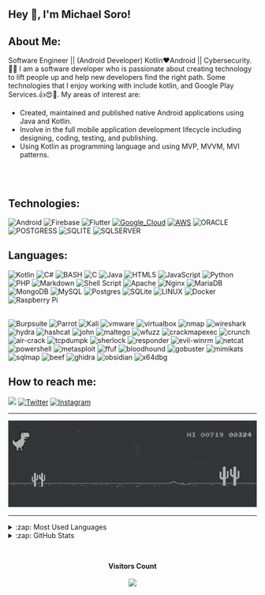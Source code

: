 ## Hey 👋, I'm Michael Soro!  

## About Me:

Software Engineer || (Android Developer) Kotlin❤Android || Cybersecurity. 👨‍💻 I am a software developer who is passionate about creating technology to lift people up and help new developers find the right path. Some technologies that I enjoy working with include kotlin, and Google Play Services.👍😍📲.
My areas of interest are:

- Created, maintained and published native Android applications using Java and Kotlin.
- Involve in the full mobile application development lifecycle including designing, coding, testing, and publishing.
- Using Kotlin as programming language and using MVP, MVVM, MVI patterns.
<br>
<br>

## Technologies:

![Android](https://img.shields.io/static/v1?style=for-the-badge&logo=android&message=Android&label=&color=00de7a&labelColor=000000)
![Firebase](https://img.shields.io/static/v1?style=for-the-badge&logo=firebase&message=Firebase&label=&color=F7C52B&labelColor=000000)
![Flutter](https://img.shields.io/static/v1?style=for-the-badge&logo=flutter&message=Flutter&label=&color=01579B&labelColor=000000)
[![Google_Cloud](https://img.shields.io/badge/Google_Cloud-4285F4?style=for-the-badge&logo=googlecloud&logoColor=white&labelColor=101010)]()
[![AWS](https://img.shields.io/badge/AWS-232F3E?style=for-the-badge&logo=amazon-aws&logoColor=white&labelColor=101010)]()
![ORACLE](https://img.shields.io/badge/Oracle-F80000?style=for-the-badge&logo=Oracle&logoColor=white)
![POSTGRESS](https://img.shields.io/badge/SQLite-07405E?style=for-the-badge&logo=sqlite&logoColor=white)
![SQLITE](https://img.shields.io/badge/PostgreSQL-316192?style=for-the-badge&logo=postgresql&logoColor=white)
![SQLSERVER](https://img.shields.io/badge/Microsoft%20SQL%20Server-CC2927?style=for-the-badge&logo=microsoft%20sql%20server&logoColor=white)
## Languages:

![Kotlin](https://img.shields.io/static/v1?style=for-the-badge&logo=kotlin&message=Kotlin&label=&color=6C3FD1&labelColor=000000)
![C#](https://img.shields.io/badge/C%23-239120?style=for-the-badge&logo=c-sharp&logoColor=white)
![BASH](https://img.shields.io/badge/Shell_Script-121011?style=for-the-badge&logo=gnu-bash&logoColor=white)
![C](https://img.shields.io/badge/c-%2300599C.svg?style=for-the-badge&logo=c&logoColor=white) ![Java](https://img.shields.io/badge/java-%23ED8B00.svg?style=for-the-badge&logo=java&logoColor=white) ![HTML5](https://img.shields.io/badge/html5-%23E34F26.svg?style=for-the-badge&logo=html5&logoColor=white) ![JavaScript](https://img.shields.io/badge/javascript-%23323330.svg?style=for-the-badge&logo=javascript&logoColor=%23F7DF1E) ![Python](https://img.shields.io/badge/python-3670A0?style=for-the-badge&logo=python&logoColor=ffdd54) ![PHP](https://img.shields.io/badge/php-%23777BB4.svg?style=for-the-badge&logo=php&logoColor=white) ![Markdown](https://img.shields.io/badge/markdown-%23000000.svg?style=for-the-badge&logo=markdown&logoColor=white) ![Shell Script](https://img.shields.io/badge/shell_script-%23121011.svg?style=for-the-badge&logo=gnu-bash&logoColor=white) ![Apache](https://img.shields.io/badge/apache-%23D42029.svg?style=for-the-badge&logo=apache&logoColor=white) ![Nginx](https://img.shields.io/badge/nginx-%23009639.svg?style=for-the-badge&logo=nginx&logoColor=white) ![MariaDB](https://img.shields.io/badge/MariaDB-003545?style=for-the-badge&logo=mariadb&logoColor=white) ![MongoDB](https://img.shields.io/badge/MongoDB-%234ea94b.svg?style=for-the-badge&logo=mongodb&logoColor=white) ![MySQL](https://img.shields.io/badge/mysql-%2300f.svg?style=for-the-badge&logo=mysql&logoColor=white) ![Postgres](https://img.shields.io/badge/postgres-%23316192.svg?style=for-the-badge&logo=postgresql&logoColor=white) ![SQLite](https://img.shields.io/badge/sqlite-%2307405e.svg?style=for-the-badge&logo=sqlite&logoColor=white) ![LINUX](https://img.shields.io/badge/Linux-FCC624?style=for-the-badge&logo=linux&logoColor=black) ![Docker](https://img.shields.io/badge/docker-%230db7ed.svg?style=for-the-badge&logo=docker&logoColor=white) ![Raspberry Pi](https://img.shields.io/badge/-RaspberryPi-C51A4A?style=for-the-badge&logo=Raspberry-Pi) <br><br>

<img src="https://gitlab.com/uploads/-/system/project/avatar/40090554/kali-burpsuite.png" alt="Burpsuite" width="50" />
<img src="https://upload.wikimedia.org/wikipedia/commons/thumb/4/45/Parrot_Logo.png/506px-Parrot_Logo.png" alt="Parrot" width="50" />
<img src="https://upload.wikimedia.org/wikipedia/commons/thumb/2/2b/Kali-dragon-icon.svg/2048px-Kali-dragon-icon.svg.png" alt="Kali" width="50" />
<img src="https://upload.wikimedia.org/wikipedia/commons/thumb/5/5a/Vmware_workstation_16_icon.svg/2051px-Vmware_workstation_16_icon.svg.png" alt="vmware" width="50" />
<img src="https://cdn.icon-icons.com/icons2/195/PNG/256/VirtualBox_23525.png" alt="virtualbox" width="50" />
<img src="https://nmap.org/images/nmap-logo-256x256.png" alt="nmap" width="50" />
<img src="https://cdn.icon-icons.com/icons2/1508/PNG/512/wireshark_104082.png" alt="wireshark" width="50" />
<img src="https://www.kali.org/tools/hydra/images/hydra-logo.svg" alt="hydra" width="50" />
<img src="https://www.kali.org/tools/hashcat/images/hashcat-logo.svg" alt="hashcat" width="50" />
<img src="https://www.kali.org/tools/john/images/john-logo.svg" alt="john" width="50" />
<img src="https://www.kali.org/tools/maltego/images/maltego-logo.svg" alt="maltego" width="50" />
<img src="https://www.kali.org/tools/wfuzz/images/wfuzz-logo.svg" alt="wfuzz" width="50" />
<img src="https://www.kali.org/tools/crackmapexec/images/crackmapexec-logo.svg" alt="crackmapexec" width="50" />
<img src="https://www.kali.org/tools/crunch/images/crunch-logo.svg" alt="crunch" width="50" />
<img src="https://www.kali.org/tools/aircrack-ng/images/aircrack-ng-logo.svg" alt="air-crack" width="50" />
<img src="https://www.kali.org/tools/tcpdump/images/tcpdump-logo.svg" alt="tcpdumpk" width="50" />
<img src="https://www.kali.org/tools/sherlock/images/sherlock-logo.svg" alt="sherlock" width="50" />
<img src="https://www.kali.org/tools/responder/images/responder-logo.svg" alt="responder" width="50" />
<img src="https://www.kali.org/tools/evil-winrm/images/evil-winrm-logo.svg" alt="evil-winrm" width="50" />
<img src="https://www.kali.org/tools/netcat/images/netcat-logo.svg" alt="netcat" width="50" />
<img src="https://www.kali.org/tools/powershell/images/powershell-logo.svg" alt="powershell" width="50" />
<img src="https://www.kali.org/tools/metasploit-framework/images/metasploit-framework-logo.svg" alt="metasploit" width="50" />
<img src="https://www.kali.org/tools/ffuf/images/ffuf-logo.svg" alt="ffuf" width="50" />
<img src="https://www.kali.org/tools/bloodhound/images/bloodhound-logo.svg" alt="bloodhound" width="50" />
<img src="https://www.kali.org/tools/gobuster/images/gobuster-logo.svg" alt="gobuster" width="50" />
<img src="https://www.kali.org/tools/mimikatz/images/mimikatz-logo.svg" alt="mimikats" width="50" />
<img src="https://www.kali.org/tools/sqlmap/images/sqlmap-logo.svg" alt="sqlmap" width="50" />
<img src="https://www.kali.org/tools/beef-xss/images/beef-xss-logo.svg" alt="beef" width="50" />
<img src="https://www.kali.org/tools/ghidra/images/ghidra-logo.svg" alt="ghidra" width="50" />
<img src="https://cdn.icon-icons.com/icons2/3053/PNG/512/obsidian_alt_macos_bigsur_icon_189887.png" alt="obsidian" width="50" />
<img src="https://avatars.githubusercontent.com/u/7937360?s=280&v=4" alt="x64dbg" width="50" />

## How to reach me:


<a href="mailto:maikolsoro.z1998@gmail.com"><img src="https://img.shields.io/static/v1?style=for-the-badge&logo=gmail&message=Gmail&label=&color=EA4335&labelColor=000000" /></a>
[![Twitter](https://img.shields.io/static/v1?style=for-the-badge&logo=twitter&message=Twitter&label=&color=00acee&labelColor=000000)][twitter]
[![Instagram](https://img.shields.io/static/v1?style=for-the-badge&logo=instagram&message=Instagram&label=&color=E1306C&labelColor=000000)][instagram]

<hr>

![image](covers/dino_dark.gif)

<hr>

<details>
  <summary>:zap: Most Used Languages</summary>
  <img align="center" alt="MaikolSoro's Most used languages" src="https://github-readme-stats.vercel.app/api/top-langs/?username=MaikolSoro&theme=blue-green&layout=compact" />
</details>

<details>
  <summary>:zap: GitHub Stats</summary>

  <img align="left" alt="MaikolSoro's GitHub Stats" src="https://github-readme-stats.vercel.app/api?username=MaikolSoro&theme=blue-green"/>

</details>

<br><p align="center"><b>Visitors Count</b></p>  
<p align="center"><img align="center" src="https://profile-counter.glitch.me/{MaikolSoro}/count.svg" /></p>

<!-- Links -->

[twitter]: https://twitter.com/maikol_soro
[instagram]: https://instagram.com/maikol_sz
[facebook]: https://facebook.com/MaikolSoro
[github]: https://github.com/MaikolSoro
[gitlab]: https://github.com/Maikol
